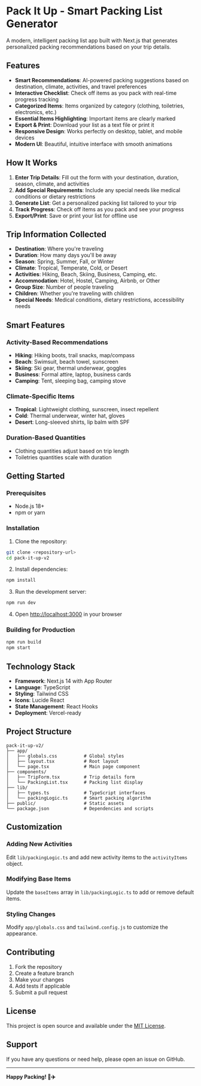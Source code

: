 # Pack It Up - Smart Packing List Generator

A modern, intelligent packing list app built with Next.js that generates personalized packing recommendations based on your trip details.

## Features

- **Smart Recommendations**: AI-powered packing suggestions based on destination, climate, activities, and travel preferences
- **Interactive Checklist**: Check off items as you pack with real-time progress tracking
- **Categorized Items**: Items organized by category (clothing, toiletries, electronics, etc.)
- **Essential Items Highlighting**: Important items are clearly marked
- **Export & Print**: Download your list as a text file or print it
- **Responsive Design**: Works perfectly on desktop, tablet, and mobile devices
- **Modern UI**: Beautiful, intuitive interface with smooth animations

## How It Works

1. **Enter Trip Details**: Fill out the form with your destination, duration, season, climate, and activities
2. **Add Special Requirements**: Include any special needs like medical conditions or dietary restrictions
3. **Generate List**: Get a personalized packing list tailored to your trip
4. **Track Progress**: Check off items as you pack and see your progress
5. **Export/Print**: Save or print your list for offline use

## Trip Information Collected

- **Destination**: Where you're traveling
- **Duration**: How many days you'll be away
- **Season**: Spring, Summer, Fall, or Winter
- **Climate**: Tropical, Temperate, Cold, or Desert
- **Activities**: Hiking, Beach, Skiing, Business, Camping, etc.
- **Accommodation**: Hotel, Hostel, Camping, Airbnb, or Other
- **Group Size**: Number of people traveling
- **Children**: Whether you're traveling with children
- **Special Needs**: Medical conditions, dietary restrictions, accessibility needs

## Smart Features

### Activity-Based Recommendations

- **Hiking**: Hiking boots, trail snacks, map/compass
- **Beach**: Swimsuit, beach towel, sunscreen
- **Skiing**: Ski gear, thermal underwear, goggles
- **Business**: Formal attire, laptop, business cards
- **Camping**: Tent, sleeping bag, camping stove

### Climate-Specific Items

- **Tropical**: Lightweight clothing, sunscreen, insect repellent
- **Cold**: Thermal underwear, winter hat, gloves
- **Desert**: Long-sleeved shirts, lip balm with SPF

### Duration-Based Quantities

- Clothing quantities adjust based on trip length
- Toiletries quantities scale with duration

## Getting Started

### Prerequisites

- Node.js 18+
- npm or yarn

### Installation

1. Clone the repository:

```bash
git clone <repository-url>
cd pack-it-up-v2
```

2. Install dependencies:

```bash
npm install
```

3. Run the development server:

```bash
npm run dev
```

4. Open [http://localhost:3000](http://localhost:3000) in your browser

### Building for Production

```bash
npm run build
npm start
```

## Technology Stack

- **Framework**: Next.js 14 with App Router
- **Language**: TypeScript
- **Styling**: Tailwind CSS
- **Icons**: Lucide React
- **State Management**: React Hooks
- **Deployment**: Vercel-ready

## Project Structure

```
pack-it-up-v2/
├── app/
│   ├── globals.css          # Global styles
│   ├── layout.tsx           # Root layout
│   └── page.tsx             # Main page component
├── components/
│   ├── TripForm.tsx         # Trip details form
│   └── PackingList.tsx      # Packing list display
├── lib/
│   ├── types.ts             # TypeScript interfaces
│   └── packingLogic.ts      # Smart packing algorithm
├── public/                  # Static assets
└── package.json             # Dependencies and scripts
```

## Customization

### Adding New Activities

Edit `lib/packingLogic.ts` and add new activity items to the `activityItems` object.

### Modifying Base Items

Update the `baseItems` array in `lib/packingLogic.ts` to add or remove default items.

### Styling Changes

Modify `app/globals.css` and `tailwind.config.js` to customize the appearance.

## Contributing

1. Fork the repository
2. Create a feature branch
3. Make your changes
4. Add tests if applicable
5. Submit a pull request

## License

This project is open source and available under the [MIT License](LICENSE).

## Support

If you have any questions or need help, please open an issue on GitHub.

---

**Happy Packing! 🧳✈️**
